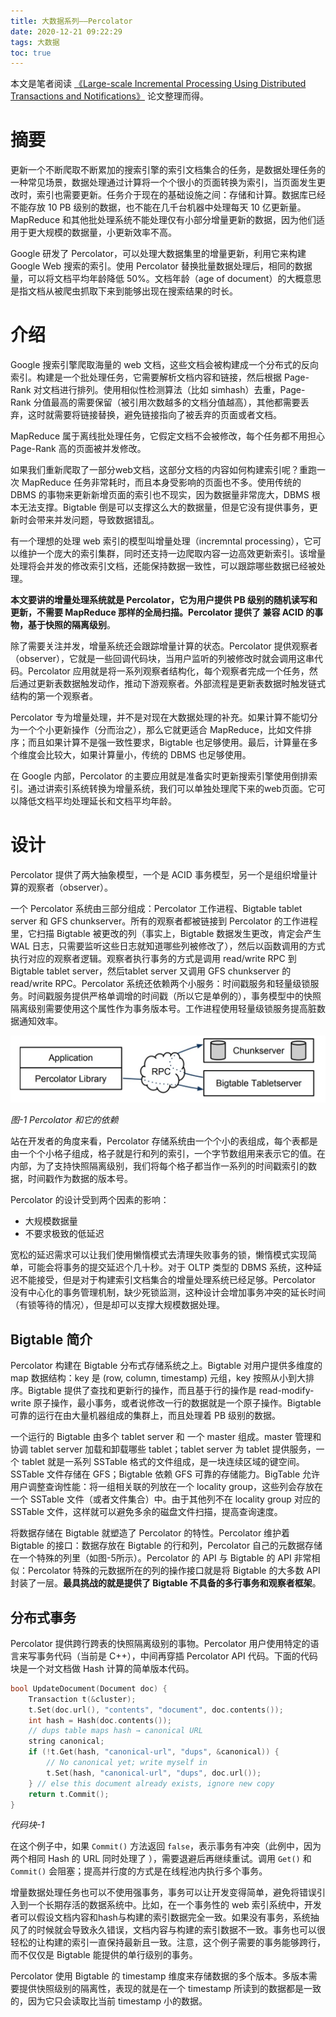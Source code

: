```yaml
---
title: 大数据系列——Percolator
date: 2020-12-21 09:22:29
tags: 大数据
toc: true
---
```


本文是笔者阅读 [《Large-scale Incremental Processing Using Distributed Transactions and Notifications》](https://storage.googleapis.com/pub-tools-public-publication-data/pdf/36726.pdf) 论文整理而得。

# 摘要

更新一个不断爬取不断累加的搜索引擎的索引文档集合的任务，是数据处理任务的一种常见场景，数据处理通过计算将一个个很小的页面转换为索引，当页面发生更改时，索引也需要更新。任务介于现在的基础设施之间：存储和计算。数据库已经不能存放 10 PB 级别的数据，也不能在几千台机器中处理每天 10 亿更新量。MapReduce 和其他批处理系统不能处理仅有小部分增量更新的数据，因为他们适用于更大规模的数据量，小更新效率不高。

Google 研发了 Percolator，可以处理大数据集里的增量更新，利用它来构建 Google Web 搜索的索引。使用 Percolator 替换批量数据处理后，相同的数据量，可以将文档平均年龄降低 50%。文档年龄（age of document）的大概意思是指文档从被爬虫抓取下来到能够出现在搜索结果的时长。

# 介绍

Google 搜索引擎爬取海量的 web 文档，这些文档会被构建成一个分布式的反向索引。构建是一个批处理任务，它需要解析文档内容和链接，然后根据 Page-Rank 对文档进行排列。使用相似性检测算法（比如 simhash）去重，Page-Rank 分值最高的需要保留（被引用次数越多的文档分值越高），其他都需要丢弃，这时就需要将链接替换，避免链接指向了被丢弃的页面或者文档。

MapReduce 属于离线批处理任务，它假定文档不会被修改，每个任务都不用担心 Page-Rank 高的页面被并发修改。

如果我们重新爬取了一部分web文档，这部分文档的内容如何构建索引呢？重跑一次 MapReduce 任务非常耗时，而且本身受影响的页面也不多。使用传统的 DBMS 的事物来更新新增页面的索引也不现实，因为数据量非常庞大，DBMS 根本无法支撑。Bigtable 倒是可以支撑这么大的数据量，但是它没有提供事务，更新时会带来并发问题，导致数据错乱。

有一个理想的处理 web 索引的模型叫增量处理（incremntal processing），它可以维护一个庞大的索引集群，同时还支持一边爬取内容一边高效更新索引。该增量处理将会并发的修改索引文档，还能保持数据一致性，可以跟踪哪些数据已经被处理。

**本文要讲的增量处理系统就是 Percolator，它为用户提供 PB 级别的随机读写和更新，不需要 MapReduce 那样的全局扫描。Percolator 提供了 兼容 ACID 的事物，基于快照的隔离级别**。

除了需要关注并发，增量系统还会跟踪增量计算的状态。Percolator 提供观察者（observer），它就是一些回调代码块，当用户监听的列被修改时就会调用这串代码。Percolator 应用就是将一系列观察者结构化，每个观察者完成一个任务，然后通过更新表数据触发动作，推动下游观察者。外部流程是更新表数据时触发链式结构的第一个观察者。

Percolator 专为增量处理，并不是对现在大数据处理的补充。如果计算不能切分为一个个小更新操作（分而治之），那么它就更适合 MapReduce，比如文件排序；而且如果计算不是强一致性要求，Bigtable 也足够使用。最后，计算量在多个维度会比较大，如果计算量小，传统的 DBMS 也足够使用。

在 Google 内部，Percolator 的主要应用就是准备实时更新搜索引擎使用倒排索引。通过讲索引系统转换为增量系统，我们可以单独处理爬下来的web页面。它可以降低文档平均处理延长和文档平均年龄。

# 设计

Percolator 提供了两大抽象模型，一个是 ACID 事务模型，另一个是组织增量计算的观察者（observer）。

一个 Percolator 系统由三部分组成：Percolator 工作进程、Bigtable tablet server 和 GFS chunkserver。所有的观察者都被链接到 Percolator 的工作进程里，它扫描 Bigtable 被更改的列（事实上，Bigtable 数据发生更改，肯定会产生 WAL 日志，只需要监听这些日志就知道哪些列被修改了），然后以函数调用的方式执行对应的观察者逻辑。观察者执行事务的方式是调用 read/write RPC 到 Bigtable tablet server，然后tablet server 又调用 GFS chunkserver 的 read/write RPC。Percolator 系统还依赖两个小服务：时间戳服务和轻量级锁服务。时间戳服务提供严格单调增的时间戳（所以它是单例的），事务模型中的快照隔离级别需要使用这个属性作为事务版本号。工作进程使用轻量级锁服务提高脏数据通知效率。

![percolator_f1_percolator_and_its_dependencies](/images/percolator_f1_percolator_and_its_dependencies.jpg)

*图-1 Percolator 和它的依赖*

站在开发者的角度来看，Percolator 存储系统由一个个小的表组成，每个表都是由一个个小格子组成，格子就是行和列的索引，一个字节数组用来表示它的值。在内部，为了支持快照隔离级别，我们将每个格子都当作一系列的时间戳索引的数据，时间戳作为数据的版本号。

Percolator 的设计受到两个因素的影响：

* 大规模数据量
* 不要求极致的低延迟

宽松的延迟需求可以让我们使用懒惰模式去清理失败事务的锁，懒惰模式实现简单，可能会将事务的提交延迟个几十秒。对于 OLTP 类型的 DBMS 系统，这种延迟不能接受，但是对于构建索引文档集合的增量处理系统已经足够。Percolator 没有中心化的事务管理机制，缺少死锁监测，这种设计会增加事务冲突的延长时间（有锁等待的情况），但是却可以支撑大规模数据处理。

## Bigtable 简介

Percolator 构建在 Bigtable 分布式存储系统之上。Bigtable 对用户提供多维度的 map 数据结构：key 是 (row, column, timestamp) 元组，key 按照从小到大排序。Bigtable 提供了查找和更新行的操作，而且基于行的操作是 read-modify-write 原子操作，最小事务，或者说修改一行的数据就是一个原子操作。Bigtable 可靠的运行在由大量机器组成的集群上，而且处理着 PB 级别的数据。

一个运行的 Bigtable 由多个 tablet server 和 一个 master 组成。master 管理和协调 tablet server 加载和卸载哪些 tablet；tablet server 为 tablet 提供服务，一个 tablet 就是一系列 SSTable 格式的文件组成，是一块连续区域的键空间。SSTable 文件存储在 GFS；Bigtable 依赖 GFS 可靠的存储能力。BigTable 允许用户调整查询性能：将一组相关联的列放在一个 locality group，这些列会存放在一个 SSTable 文件（或者文件集合）中。由于其他列不在 locality group 对应的 SSTable 文件，这样就可以避免多余的磁盘文件扫描，提高查询速度。

将数据存储在 Bigtable 就塑造了 Percolator 的特性。Percolator 维护着 Bigtable 的接口：数据存放在 Bigtable 的行和列，Percolator 自己的元数据存储在一个特殊的列里（如图-5所示）。Percolator 的 API 与 Bigtable 的 API 非常相似：Percolator 特殊的元数据所在的列的操作接口就是将 Bigtable 的大多数 API 封装了一层。**最具挑战的就是提供了 Bigtable 不具备的多行事务和观察者框架**。

## 分布式事务

Percolator 提供跨行跨表的快照隔离级别的事物。Percolator 用户使用特定的语言来写事务代码（当前是 C++），中间再穿插 Percolator API 代码。下面的代码块是一个对文档做 Hash 计算的简单版本代码。

```c
bool UpdateDocument(Document doc) {
    Transaction t(&cluster);
    t.Set(doc.url(), "contents", "document", doc.contents());
    int hash = Hash(doc.contents());
    // dups table maps hash → canonical URL
    string canonical;
    if (!t.Get(hash, "canonical-url", "dups", &canonical)) {
        // No canonical yet; write myself in
        t.Set(hash, "canonical-url", "dups", doc.url());
    } // else this document already exists, ignore new copy
    return t.Commit();
}
```

*代码块-1*

在这个例子中，如果 `Commit()` 方法返回 `false`，表示事务有冲突（此例中，因为两个相同 Hash 的 URL 同时处理了 ），需要退避后再继续重试。调用 `Get()` 和 `Commit()` 会阻塞；提高并行度的方式是在线程池内执行多个事务。

增量数据处理任务也可以不使用强事务，事务可以让开发变得简单，避免将错误引入到一个长期存活的数据系统中。比如，在一个事务性的 web 索引系统中，开发者可以假设文档内容和hash与构建的索引数据完全一致。如果没有事务，系统抽风了的时候就会导致永久错误，文档内容与构建的索引数据不一致。事务也可以很轻松的让构建的索引一直保持最新且一致。注意，这个例子需要的事务能够跨行，而不仅仅是 Bigtable 能提供的单行级别的事务。

Percolator 使用 Bigtable 的 timestamp 维度来存储数据的多个版本。多版本需要提供快照级别的隔离性，表现的就是在一个 timestamp 所读到的数据都是一致的，因为它只会读取比当前 timestamp 小的数据。